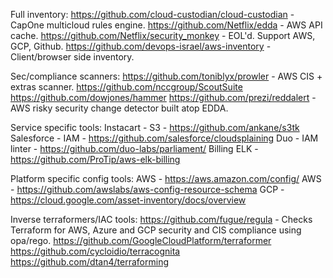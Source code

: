 Full inventory:
  https://github.com/cloud-custodian/cloud-custodian - CapOne multicloud rules engine.
  https://github.com/Netflix/edda - AWS API cache.
  https://github.com/Netflix/security_monkey - EOL'd. Support AWS, GCP, Github.
  https://github.com/devops-israel/aws-inventory - Client/browser side inventory.

Sec/compliance scanners:
  https://github.com/toniblyx/prowler - AWS CIS + extras scanner.
  https://github.com/nccgroup/ScoutSuite
  https://github.com/dowjones/hammer 
  https://github.com/prezi/reddalert - AWS risky security change detector built atop EDDA.

Service specific tools:
  Instacart - S3 - https://github.com/ankane/s3tk
  Salesforce - IAM - https://github.com/salesforce/cloudsplaining
  Duo - IAM linter - https://github.com/duo-labs/parliament/
  Billing ELK - https://github.com/ProTip/aws-elk-billing

Platform specific config tools:
  AWS - https://aws.amazon.com/config/
  AWS - https://github.com/awslabs/aws-config-resource-schema
  GCP - https://cloud.google.com/asset-inventory/docs/overview

Inverse terraformers/IAC tools:
  https://github.com/fugue/regula - Checks Terraform for AWS, Azure and GCP security and CIS compliance using opa/rego.
  https://github.com/GoogleCloudPlatform/terraformer
  https://github.com/cycloidio/terracognita
  https://github.com/dtan4/terraforming
